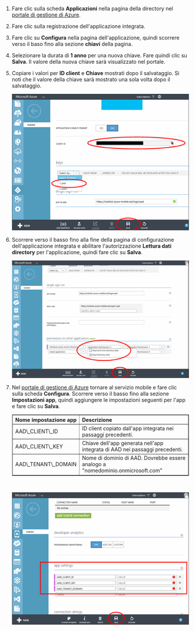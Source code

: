 1. Fare clic sulla scheda **Applicazioni** nella pagina della directory nel [portale di gestione di Azure](https://manage.windowsazure.com/).
  
2. Fare clic sulla registrazione dell'applicazione integrata.

3. Fare clic su **Configura** nella pagina dell'applicazione, quindi scorrere verso il baso fino alla sezione **chiavi** della pagina.
4. Selezionare la durata di **1 anno** per una nuova chiave. Fare quindi clic su **Salva**. Il valore della nuova chiave sarà visualizzato nel portale.
5. Copiare i valori per **ID client** e **Chiave** mostrati dopo il salvataggio. Si noti che il valore della chiave sarà mostrato una sola volta dopo il salvataggio. 

    ![](./media/mobile-services-generate-aad-app-registration-access-key/client-id-and-key.png)

6. Scorrere verso il basso fino alla fine della pagina di configurazione dell'applicazione integrata e abilitare l'autorizzazione **Lettura dati directory** per l'applicazione, quindi fare clic su **Salva**.

    ![](./media/mobile-services-generate-aad-app-registration-access-key/app-perms.png)


7. Nel [portale di gestione di Azure](https://manage.windowsazure.com/) tornare al servizio mobile e fare clic sulla scheda **Configura**. Scorrere verso il basso fino alla sezione **Impostazioni app**, quindi aggiungere le impostazioni seguenti per l'app e fare clic su **Salva**.

    <table border="1"> <tr> <th>Nome impostazione app</th><th>Descrizione</th> </tr> <tr> <td>AAD\_CLIENT\_ID</td><td>ID client copiato dall'app integrata nei passaggi precedenti.</td> </tr> <tr> <td>AAD\_CLIENT\_KEY</td><td>Chiave dell'app generata nell'app integrata di AAD nei passaggi precedenti.</td> </tr> <tr> <td>AAD\_TENANT\_DOMAIN</td><td>Nome di dominio di AAD. Dovrebbe essere analogo a "nomedominio.onmicrosoft.com"</td> </tr> </table><br/>

 
    ![](./media/mobile-services-generate-aad-app-registration-access-key/aad-app-settings.png)
  

<!---HONumber=Oct15_HO3-->